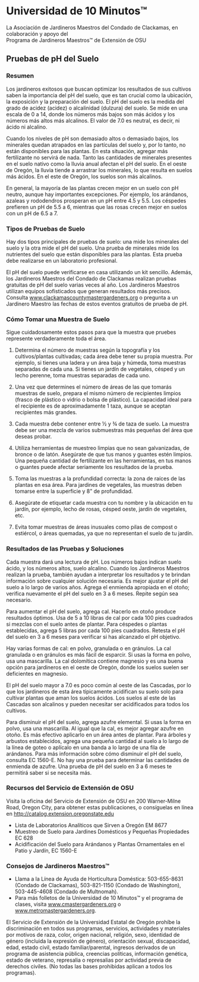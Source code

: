 # Universidad de 10 Minutos™  
La Asociación de Jardineros Maestros del Condado de Clackamas, en colaboración y apoyo del  
Programa de Jardineros Maestros™ de Extensión de OSU  

## Pruebas de pH del Suelo  

### Resumen  
Los jardineros exitosos que buscan optimizar los resultados de sus cultivos saben la importancia del pH del suelo, que es tan crucial como la ubicación, la exposición y la preparación del suelo. El pH del suelo es la medida del grado de acidez (acidez) o alcalinidad (dulzura) del suelo. Se mide en una escala de 0 a 14, donde los números más bajos son más ácidos y los números más altos más alcalinos. El valor de 7.0 es neutral, es decir, ni ácido ni alcalino.  

Cuando los niveles de pH son demasiado altos o demasiado bajos, los minerales quedan atrapados en las partículas del suelo y, por lo tanto, no están disponibles para las plantas. En esta situación, agregar más fertilizante no servirá de nada. Tanto las cantidades de minerales presentes en el suelo nativo como la lluvia anual afectan el pH del suelo. En el oeste de Oregón, la lluvia tiende a arrastrar los minerales, lo que resulta en suelos más ácidos. En el este de Oregón, los suelos son más alcalinos.  

En general, la mayoría de las plantas crecen mejor en un suelo con pH neutro, aunque hay importantes excepciones. Por ejemplo, los arándanos, azaleas y rododendros prosperan en un pH entre 4.5 y 5.5. Los céspedes prefieren un pH de 5.5 a 6, mientras que las rosas crecen mejor en suelos con un pH de 6.5 a 7.  

### Tipos de Pruebas de Suelo  
Hay dos tipos principales de pruebas de suelo: una mide los minerales del suelo y la otra mide el pH del suelo. Una prueba de minerales mide los nutrientes del suelo que están disponibles para las plantas. Esta prueba debe realizarse en un laboratorio profesional.  

El pH del suelo puede verificarse en casa utilizando un kit sencillo. Además, los Jardineros Maestros del Condado de Clackamas realizan pruebas gratuitas de pH del suelo varias veces al año. Los Jardineros Maestros utilizan equipos sofisticados que generan resultados más precisos. Consulta www.clackamascountymastergardeners.org o pregunta a un Jardinero Maestro las fechas de estos eventos gratuitos de prueba de pH.  

### Cómo Tomar una Muestra de Suelo  
Sigue cuidadosamente estos pasos para que la muestra que pruebes represente verdaderamente toda el área.  

1. Determina el número de muestras según la topografía y los cultivos/plantas cultivadas; cada área debe tener su propia muestra. Por ejemplo, si tienes una ladera y un área baja y húmeda, toma muestras separadas de cada una. Si tienes un jardín de vegetales, césped y un lecho perenne, toma muestras separadas de cada uno.  

2. Una vez que determines el número de áreas de las que tomarás muestras de suelo, prepara el mismo número de recipientes limpios (frasco de plástico o vidrio o bolsa de plástico). La capacidad ideal para el recipiente es de aproximadamente 1 taza, aunque se aceptan recipientes más grandes.  

3. Cada muestra debe contener entre ½ y ¾ de taza de suelo. La muestra debe ser una mezcla de varios submuestras más pequeñas del área que deseas probar.  

4. Utiliza herramientas de muestreo limpias que no sean galvanizadas, de bronce o de latón. Asegúrate de que tus manos y guantes estén limpios. Una pequeña cantidad de fertilizante en las herramientas, en tus manos o guantes puede afectar seriamente los resultados de la prueba.  

5. Toma las muestras a la profundidad correcta: la zona de raíces de las plantas en esa área. Para jardines de vegetales, las muestras deben tomarse entre la superficie y 8” de profundidad.  

6. Asegúrate de etiquetar cada muestra con tu nombre y la ubicación en tu jardín, por ejemplo, lecho de rosas, césped oeste, jardín de vegetales, etc.  

7. Evita tomar muestras de áreas inusuales como pilas de compost o estiércol, o áreas quemadas, ya que no representan el suelo de tu jardín.  

### Resultados de las Pruebas y Soluciones  
Cada muestra dará una lectura de pH. Los números bajos indican suelo ácido, y los números altos, suelo alcalino. Cuando los Jardineros Maestros realizan la prueba, también ayudan a interpretar los resultados y te brindan información sobre cualquier solución necesaria. Es mejor ajustar el pH del suelo a lo largo de varios años. Agrega el enmienda apropiada en el otoño; verifica nuevamente el pH del suelo en 3 a 6 meses. Repite según sea necesario.  

Para aumentar el pH del suelo, agrega cal. Hacerlo en otoño produce resultados óptimos. Usa de 5 a 10 libras de cal por cada 100 pies cuadrados si mezclas con el suelo antes de plantar. Para céspedes o plantas establecidas, agrega 5 libras por cada 100 pies cuadrados. Retesta el pH del suelo en 3 a 6 meses para verificar si has alcanzado el pH objetivo.  

Hay varias formas de cal: en polvo, granulada o en gránulos. La cal granulada o en gránulos es más fácil de esparcir. Si usas la forma en polvo, usa una mascarilla. La cal dolomítica contiene magnesio y es una buena opción para jardineros en el oeste de Oregón, donde los suelos suelen ser deficientes en magnesio.  

El pH del suelo mayor a 7.0 es poco común al oeste de las Cascadas, por lo que los jardineros de esta área típicamente acidifican su suelo solo para cultivar plantas que aman los suelos ácidos. Los suelos al este de las Cascadas son alcalinos y pueden necesitar ser acidificados para todos los cultivos.  

Para disminuir el pH del suelo, agrega azufre elemental. Si usas la forma en polvo, usa una mascarilla. Al igual que la cal, es mejor agregar azufre en otoño. Es más efectivo aplicarlo en un área antes de plantar. Para árboles y arbustos establecidos, agrega una pequeña cantidad al suelo a lo largo de la línea de goteo o aplícalo en una banda a lo largo de una fila de arándanos. Para más información sobre cómo disminuir el pH del suelo, consulta EC 1560-E. No hay una prueba para determinar las cantidades de enmienda de azufre. Una prueba de pH del suelo en 3 a 6 meses te permitirá saber si se necesita más.  

### Recursos del Servicio de Extensión de OSU  
Visita la oficina del Servicio de Extensión de OSU en 200 Warner-Milne Road, Oregon City, para obtener estas publicaciones, o consíguelas en línea en http://catalog.extension.oregonstate.edu  
- Lista de Laboratorios Analíticos que Sirven a Oregón EM 8677  
- Muestreo de Suelo para Jardines Domésticos y Pequeñas Propiedades EC 628  
- Acidificación del Suelo para Arándanos y Plantas Ornamentales en el Patio y Jardín, EC 1560-E  

### Consejos de Jardineros Maestros™  
- Llama a la Línea de Ayuda de Horticultura Doméstica: 503-655-8631 (Condado de Clackamas), 503-821-1150 (Condado de Washington), 503-445-4608 (Condado de Multnomah).  
- Para más folletos de la Universidad de 10 Minutos™ y el programa de clases, visita www.cmastergardeners.org o www.metromastergardeners.org.  

El Servicio de Extensión de la Universidad Estatal de Oregón prohíbe la discriminación en todos sus programas, servicios, actividades y materiales por motivos de raza, color, origen nacional, religión, sexo, identidad de género (incluida la expresión de género), orientación sexual, discapacidad, edad, estado civil, estado familiar/parental, ingresos derivados de un programa de asistencia pública, creencias políticas, información genética, estado de veterano, represalia o represalias por actividad previa de derechos civiles. (No todas las bases prohibidas aplican a todos los programas).